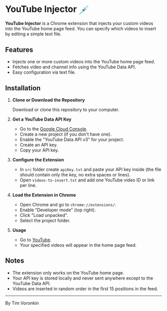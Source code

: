 # YouTube Injector  <img src="icon/icon48.png" alt="icon" width="32" height="32" style="vertical-align:middle;"/>

**YouTube Injector** is a Chrome extension that injects your custom videos into the YouTube home page feed. You can specify which videos to insert by editing a simple text file.

## Features

- Injects one or more custom videos into the YouTube home page feed.
- Fetches video and channel info using the YouTube Data API.
- Easy configuration via text file.

## Installation

1. **Clone or Download the Repository**

   Download or clone this repository to your computer.

2. **Get a YouTube Data API Key**

   - Go to the [Google Cloud Console](https://console.cloud.google.com/).
   - Create a new project (if you don't have one).
   - Enable the "YouTube Data API v3" for your project.
   - Create an API key.
   - Copy your API key.

3. **Configure the Extension**

   - In `src` folder create `apiKey.txt` and paste your API key inside (the file should contain only the key, no extra spaces or lines).
   - Open `videos-to-insert.txt` and add one YouTube video ID or link per line.
     
4. **Load the Extension in Chrome**

   - Open Chrome and go to `chrome://extensions/`.
   - Enable "Developer mode" (top right).
   - Click "Load unpacked".
   - Select the project folder.

5. **Usage**

   - Go to [YouTube](https://www.youtube.com/).
   - Your specified videos will appear in the home page feed.

## Notes

- The extension only works on the YouTube home page.
- Your API key is stored locally and never sent anywhere except to the YouTube Data API.
- Videos are inserted in random order in the first 15 positions in the feed.

---

By Tim Voronkin
